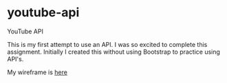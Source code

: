 # youtube-api
YouTube API 

This is my first attempt to use an API. I was so excited to complete this assignment. Initially I created this without using Bootstrap to practice using API's. 

My wireframe is <a href="https://wireframe.cc/IkXpJa">here</a>